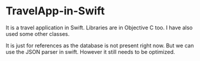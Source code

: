 # TravelApp-in-Swift
It is a travel application in Swift. Libraries are in Objective C too. I have also used some other classes.

It is just for references as the database is not present right now. But we can use the JSON parser in swift. However it still needs to be optimized. 
